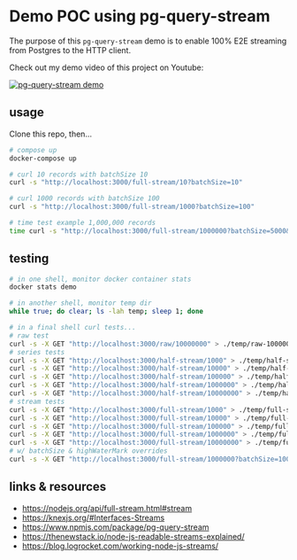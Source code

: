 # Demo POC using pg-query-stream

The purpose of this `pg-query-stream` demo is to enable 100% E2E streaming from Postgres to the HTTP client.

Check out my demo video of this project on Youtube:

[![pg-query-stream demo](https://img.youtube.com/vi/1PzKldyuyWU/0.jpg)](https://www.youtube.com/watch?v=1PzKldyuyWU)

## usage

Clone this repo, then...

``` sh
# compose up
docker-compose up

# curl 10 records with batchSize 10
curl -s "http://localhost:3000/full-stream/10?batchSize=10"

# curl 1000 records with batchSize 100
curl -s "http://localhost:3000/full-stream/1000?batchSize=100"

# time test example 1,000,000 records
time curl -s "http://localhost:3000/full-stream/1000000?batchSize=5000&highWaterMark=50000" > /dev/null
```

## testing

``` sh
# in one shell, monitor docker container stats
docker stats demo

# in another shell, monitor temp dir
while true; do clear; ls -lah temp; sleep 1; done

# in a final shell curl tests...
# raw test
curl -s -X GET "http://localhost:3000/raw/10000000" > ./temp/raw-10000000.json
# series tests
curl -s -X GET "http://localhost:3000/half-stream/1000" > ./temp/half-stream-1000json
curl -s -X GET "http://localhost:3000/half-stream/10000" > ./temp/half-stream-10000.json
curl -s -X GET "http://localhost:3000/half-stream/100000" > ./temp/half-stream-100000.json
curl -s -X GET "http://localhost:3000/half-stream/1000000" > ./temp/half-stream-1000000.json
curl -s -X GET "http://localhost:3000/half-stream/10000000" > ./temp/half-stream-10000000.json
# stream tests
curl -s -X GET "http://localhost:3000/full-stream/1000" > ./temp/full-stream-1000json
curl -s -X GET "http://localhost:3000/full-stream/10000" > ./temp/full-stream-10000.json
curl -s -X GET "http://localhost:3000/full-stream/100000" > ./temp/full-stream-100000.json
curl -s -X GET "http://localhost:3000/full-stream/1000000" > ./temp/full-stream-1000000.json
curl -s -X GET "http://localhost:3000/full-stream/10000000" > ./temp/full-stream-10000000.json
# w/ batchSize & highWaterMark overrides
curl -s -X GET "http://localhost:3000/full-stream/1000000?batchSize=10000&highWaterMark=50000" > ./temp/full-stream-1000000.json
```

## links & resources

* <https://nodejs.org/api/full-stream.html#stream>
* <https://knexjs.org/#Interfaces-Streams>
* <https://www.npmjs.com/package/pg-query-stream>
* <https://thenewstack.io/node-js-readable-streams-explained/>
* <https://blog.logrocket.com/working-node-js-streams/>
